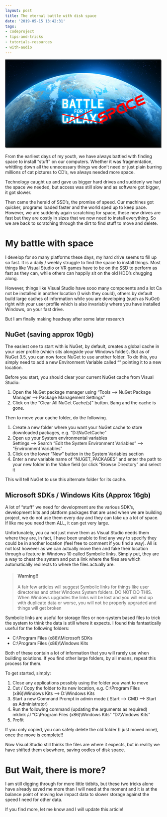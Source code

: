 ```yaml
---
layout: post
title: The eternal battle with disk space
date: '2019-05-15 13:42:31'
tags:
- codeproject
- tips-and-tricks
- tutorials-resources
- with-audio
---
```


[![image](/assets/img/wordpress/2019/05/image_thumb.png "image")](/assets/img/wordpress/2019/05/image.png)

From the earliest days of my youth, we have always battled with finding space to install “stuff” on our computers.  Whether it was fragmentation, whittling down all the unnecessary things we don’t need or just plain burring millions of cat pictures to CD’s, we always needed more space.

Technology caught up and gave us bigger hard drives and suddenly we had the space we needed, but access was still slow and as software got bigger, it got slower.

 

Then came the herald of SSD’s, the promise of speed. Our machines got quicker, programs loaded faster and the world sped up to keep pace.  However, we are suddenly again scratching for space, these new drives are fast but they are costly in sizes that we now need to install everything.  So we are back to scratching through the dirt to find stuff to move and delete.

 

# My battle with space

I develop for so many platforms these days, my hard drive seems to fill up so fast.  It is a daily / weekly struggle to find the space to install things.  Most things like Visual Studio or VR games have to be on the SSD to perform as fast as they can, while others can happily sit on the old HDD’s chugging along.

However, things like Visual Studio have sooo many components and a lot Ca not be installed in another location (I wish they could), others by default build large caches of information while you are developing (such as NuGet) right with your user profile which is also invariably where you have installed Windows, on your fast drive.

But I am finally making headway after some later research

 

## NuGet (saving approx 10gb)

The easiest one to start with is NuGet, by default, creates a global cache in your user profile (which sits alongside your Windows folder). But as of NuGet 3.5, you can now force NuGet to use another folder.  To do this, you simply need to add a new Environment Variable called “” pointing it to a new location.

 

Before you start, you should clear your current NuGet cache from Visual Studio:

 

1. Open the NuGet package manager using “Tools –\> NuGet Package Manager –\> Package Management Settings”
2. Click on the “Clear All NuGet Cache(s)” button. Bang and the cache is gone.

Then to move your cache folder, do the following.

 

1. Create a new folder where you want your NuGet cache to store downloaded packages, e.g. “D:\NuGetCache”
2. Open up your System environmental variables  
Settings –\> Search “Edit the System Environment Variables” –\> “Environment Variables”
3. Click on the lower “New” button in the System Variables section
4. Enter a new variable name of “NUGET\_PACKAGES” and enter the path to your new folder in the Value field (or click “Browse Directory” and select it

This will tell NuGet to use this alternate folder for its cache. 

 

## Microsoft SDKs / Windows Kits (Approx 16gb)

A lot of “stuff” we need for development are the various SDK’s, development kits and platform packages that are used when we are building project, we do not use them every day and they can take up a lot of space.  If like me you need them ALL, it can get very large.

 

Unfortunately, you ca not just move them as Visual Studio needs them where they are, in fact, I have been unable to find any way to specify they could be in another location (feel free to comment if you find a way).  All is not lost however as we can actually move then and fake their location through a feature in Windows 10 called Symbolic links.  Simply put, they are a way to cheat the system and put a link where the files are which automatically redirects to where the files actually are.

 

> #### Warning!!
> 
> A fair few articles will suggest Symbolic links for things like user directories and other Windows System folders.  DO NOT DO THIS.  When Windows upgrades the links will be lost and you will end up with duplicate data or worse, you will not be properly upgraded and things will get broken

 

Symbolic links are useful for storage files or non-system based files to trick the system to think the data is still where it expects.  I found this fantastically useful for the following folders:

 

- C:\Program Files (x86)\Microsoft SDKs
- C:\Program Files (x86)\Windows Kits

Both of these contain a lot of information that you will rarely use when building solutions.  If you find other large folders, by all means, repeat this process for them.

 

To get started, simply:

 

1. Close any applications possibly using the folder you want to move
2. Cut / Copy the folder to its new location, e.g. C:\Program Files (x86)\Windows Kits –\> D:\Windows Kits
3. Start a new Command Prompt in admin mode ( Start –\> CMD –\> Start as Administrator)
4. Run the following command (updating the arguments as required)  
mklink /J “C:\Program Files (x86)\Windows Kits” “D:\Windows Kits”
5. Profit

If you only copied, you can safely delete the old folder (I just moved mine), once the move is complete!!

 

Now Visual Studio still thinks the files are where it expects, but in reality we have shifted them elsewhere, saving oodles of disk space.

 

##  

# But Wait, there is more?

I am still digging through for more little tidbits, but these two tricks alone have already saved me more than I will need at the moment and it is at the balance point of moving low impact data to slower storage against the speed I need for other data.

 

If you find more, let me know and I will update this article!

